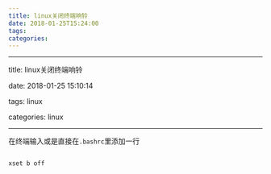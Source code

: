 ```yaml
---
title: linux关闭终端响铃
date: 2018-01-25T15:24:00
tags:
categories:
---
```


---
title: linux关闭终端响铃
date: 2018-01-25 15:10:14
tags: linux
categories:	linux 

---

在终端输入或是直接在`.bashrc`里添加一行
```
xset b off
```
    